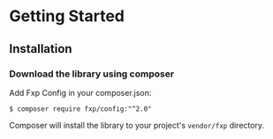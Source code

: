 Getting Started
===============

## Installation

### Download the library using composer

Add Fxp Config in your composer.json:

```
$ composer require fxp/config:"^2.0"
```

Composer will install the library to your project's `vendor/fxp` directory.
